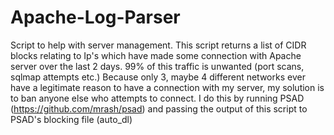 # Apache-Log-Parser
Script to help with server management. This script returns a list of CIDR blocks relating to Ip's which have made some connection with Apache server over the last 2 days. 99% of this traffic is unwanted (port scans, sqlmap attempts etc.)
Because only 3, maybe 4 different networks ever have a legitimate reason to have a connection with my server,
my solution is to ban anyone else who attempts to connect.
I do this by running PSAD (https://github.com/mrash/psad) and passing the output of this script to PSAD's blocking file (auto_dl)
